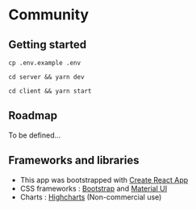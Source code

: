 # Community

## Getting started

```
cp .env.example .env
```

```
cd server && yarn dev
```

```
cd client && yarn start
```

## Roadmap

To be defined...

## Frameworks and libraries

- This app was bootstrapped with [Create React App](https://github.com/facebookincubator/create-react-app)
- CSS frameworks : [Bootstrap](http://getbootstrap.com) and [Material UI](http://www.material-ui.com)
- Charts : [Highcharts](http://highcharts.com) (Non-commercial use)
